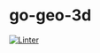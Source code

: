 # go-geo-3d

[![Linter](https://github.com/emanuelef/go-geo-3d/actions/workflows/linter.yml/badge.svg)](https://github.com/emanuelef/go-geo-3d/actions/workflows/linter.yml)